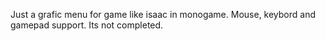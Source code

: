 Just a grafic menu for game like isaac in monogame. Mouse, keybord and gamepad support. Its not completed.
